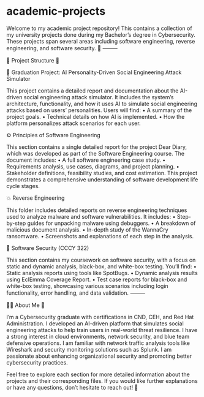 # academic-projects
Welcome to my academic project repository! This contains a collection of my university projects done during my Bachelor’s degree in Cybersecurity. These projects span several areas including software engineering, reverse engineering, and software security. 🌟
⸻

📂 Project Structure 📁

🎯 Graduation Project: AI Personality-Driven Social Engineering Attack Simulator

This project contains a detailed report and documentation about the AI-driven social engineering attack simulator. It includes the system’s architecture, functionality, and how it uses AI to simulate social engineering attacks based on users’ personalities. Users will find:
 • A summary of the project goals.
 • Technical details on how AI is implemented.
 • How the platform personalizes attack scenarios for each user.

 ⚙️ Principles of Software Engineering

 This section contains a single detailed report for the project Dear Diary, which was developed as part of the Software Engineering course. The document includes:
 • A full software engineering case study.
 • Requirements analysis, use cases, diagrams, and project planning.
 • Stakeholder definitions, feasibility studies, and cost estimation.
This project demonstrates a comprehensive understanding of software development life cycle stages.

💥 Reverse Engineering

This folder includes detailed reports on reverse engineering techniques used to analyze malware and software vulnerabilities. It includes:
 • Step-by-step guides for unpacking malware using debuggers.
 • A breakdown of malicious document analysis.
 • In-depth study of the WannaCry ransomware.
 • Screenshots and explanations of each step in the analysis.

🔐 Software Security (CCCY 322)

This section contains my coursework on software security, with a focus on static and dynamic analysis, black-box, and white-box testing. You’ll find:
 • Static analysis reports using tools like SpotBugs.
 • Dynamic analysis results using EclEmma Coverage Report.
 • Test case reports for black-box and white-box testing, showcasing various scenarios including login functionality, error handling, and data validation.
 ⸻

 👩‍💻 About Me 🌟

I’m a Cybersecurity graduate with certifications in CND, CEH, and Red Hat Administration. I developed an AI-driven platform that simulates social engineering attacks to help train users in real-world threat resilience. I have a strong interest in cloud environments, network security, and blue team defensive operations. I am familiar with network traffic analysis tools like Wireshark and security monitoring solutions such as Splunk. I am passionate about enhancing organizational security and promoting better cybersecurity practices.

Feel free to explore each section for more detailed information about the projects and their corresponding files. If you would like further explanations or have any questions, don’t hesitate to reach out! 💬
